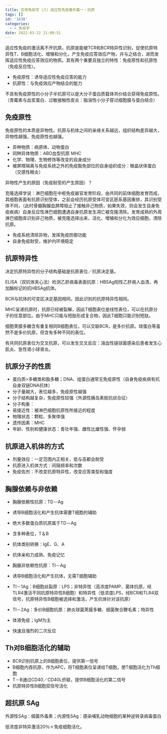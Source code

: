 ```yaml
---
title: 实用免疫学（八）适应性免疫番外篇一：抗原
tags: []
id: '1638'
categories:
  - - 免疫学
date: 2022-03-22 21:00:51
---
```


适应性免疫的激活离不开抗原。抗原是能被TCR和BCR特异性识别，促使抗原特异性T、B细胞活化、增殖和分化，产生免疫应答效应产物，并与之结合，进而发挥适应性免疫应答效应的物质。其有两个重要且独立的特性：免疫原性和抗原性（免疫反应性）。

*   免疫原性：诱导适应性免疫应答的能力
*   抗原性：与免疫效应产物结合的能力

不具有免疫原性的小分子半抗原可以是大分子蛋白质载体共价结合获得免疫原性。（青霉素与血浆蛋白、过敏接触性皮炎：脂溶性小分子穿过细胞膜与蛋白结合）

## 免疫原性

免疫原性的本质是异物性。抗原与机体之间的亲缘关系越远，组织结构差异越大，异物性越强，免疫原性也越强。

*   异种物质：病原体、动物蛋白
*   同种异体物质：ABO血型抗原 MHC
*   化学、物理、生物修饰等改变的自身成分
*   被屏障隔离与免疫系统之外的免疫豁免部位的自身组织成分：眼晶状体蛋白（交感性眼炎）

异物性产生的原因（免疫耐受的产生原因）？

克隆选择学说：淋巴细胞在中枢免疫器官发育阶段，由共同的前体细胞发育而成，其细胞表面有抗原识别受体，之前会经历抗原受体可变区胚系基因重排，其识别受体不同，（此时骨髓胸腺血屏障阻止了接触非己物质，如果失效，则会发生自身免疫疾病）自身反应性淋巴细胞遭遇自身抗原发生凋亡被克隆清除。发育成熟的外周淋巴细胞库识别非己物质，被克隆选择出来，活化、增殖和分化为效应细胞，清除抗原。

*   免疫系统清除异物，发挥免疫防御功能
*   自身免疫耐受，维护内环境稳定

## 抗原特异性

决定抗原特异性的分子结构基础是抗原表位／抗原决定基。

ELISA（双抗体夹心法）检测乙肝病毒表面抗原：HBSAg阳性乙肝病人血清，再加酶标记的抗HBSAg抗体。

BCR与抗体的可变区决定基因相同，因此识别的抗原特异性相同。

MHC呈递抗原时，抗原已经被裂解，因此T细胞表位是线性表位，可以在抗原分子的任意部位。由于MHC只能与短肽形成复合物，因此T细胞只能识别短肽。

细胞荚膜多糖含有重复相同B细胞表位，可以交联BCR，是多价抗原。球蛋白等虽然不是多价抗原，但含有多种不同的表位。

有共同抗原表位为交叉抗原，可以发生交叉反应：溶血性链球菌感染后患者发生心肌炎、急性肾小球肾炎。

## 抗原分子的性质

*   蛋白质>多糖类和脂多糖；DNA、组蛋白通常无免疫原性（自身免疫疾病有抗自身双链DNA抗体）
*   分子量越大，表位越多，免疫原性越强
*   分子结构越复杂，免疫原性较强（外源性胰岛素抵抗综合征）
*   分子构象：
*   易接近性：被淋巴细胞抗原性所接近的程度
*   物理状态：颗粒、多聚体强
*   遗传因素：MHC
*   年龄、性别和健康状态：青壮年强、雌性比雄性强、怀孕弱

## 抗原进入机体的方式

*   剂量效应：一定范围内正相关，低与高都会耐受
*   抗原进入机体方式：间隔频率和次数
*   免疫佐剂：不改变抗原特异性，改变应答类型和强度

## 胸腺依赖与非依赖

*   胸腺依赖性抗原：TD－Ag
*   诱导B细胞活化和产生抗体需要T细胞的辅助
*   绝大多数蛋白质抗原属于TD－Ag
*   含多种表位，T＆B
*   抗体类别转换：IgE、G、A
*   抗体亲和力成熟、免疫记忆

*   胸腺非依赖性抗原：TI－Ag
*   诱导B细胞活化和产生抗体，无需T细胞辅助
*   TI－1Ag：B细胞丝裂原：LPS；非特异性（高浓度PAMP、菌体抗原，经TLR4激活不同抗原特异性B细胞）和特异性（低浓度LPS，经BCR和TLR4双信号，抗原特异性B细胞被选择和激活，产生抗体针对该抗原）
*   TI－2Ag：多价B细胞抗原：肺炎球菌荚膜多糖、细菌聚合鞭毛素；特异性
*   体液免疫；IgM为主
*   快速且强烈的二次反应

## Th对B细胞活化的辅助

*   BCR识别抗原上的B细胞表位，提供第一信号
*   B细胞内吞抗原，作为APC，将T细胞表位呈递给T细胞，使T细胞活化为Th细胞
*   T－B通过CD40／CD40L侨联，提供B细胞活化的第二信号
*   抗原特异性B细胞双信号活化

## 超抗原 SAg

外源性SAg：细菌外毒素；内源性SAg：感染哺乳动物细胞的某种逆转录病毒蛋白

低浓度非特异激活20％＋免疫细胞活化。